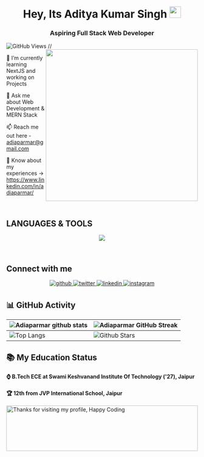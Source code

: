 <h1 align="center"> Hey, Its Aditya Kumar Singh <img src="https://emojis.slackmojis.com/emojis/images/1531849430/4246/blob-sunglasses.gif?1531849430" width="30"/></h1>
<h3 align="center">Aspiring Full Stack Web Developer</h3>

![GitHub Views](https://komarev.com/ghpvc/?username=Adiaparmar&color=0e75b6)
//<img align="right" width="400" src="https://media1.giphy.com/media/TPl5N4Ci49ZQY/giphy.gif?cid=ecf05e47za80g6ltso1o7f71jkoak398c5qnbpb3ckqos3vf&ep=v1_gifs_search&rid=giphy.gif&ct=g">

🌱 I’m currently learning NextJS and working on Projects

💬 Ask me about Web Development & MERN Stack

📫 Reach me out here - adiaparmar@gmail.com

📄 Know about my experiences -> https://www.linkedin.com/in/adiaparmar/

<br>

## LANGUAGES & TOOLS
<p align="center">
  <a href="https://skillicons.dev">
    <img src="https://skillicons.dev/icons?i=git,github,bootstrap,c,codepen,css,cloudflare,figma,firebase,gcp,npm,tailwind,discord,express,html,js,mongodb,mysql,nodejs,py,react,vercel,vscode" />
  </a>
</p>

<br>

## Connect with me  
<div align="center">
<a href="https://github.com/Adiaparmar" target="_blank">
<img src=https://img.shields.io/badge/github-%2324292e.svg?&style=for-the-badge&logo=github&logoColor=white alt=github style="margin-bottom: 5px;" />
</a>
<a href="https://twitter.com/Adiaparmar" target="_blank">
<img src=https://img.shields.io/badge/twitter-%2300acee.svg?&style=for-the-badge&logo=twitter&logoColor=white alt=twitter style="margin-bottom: 5px;" />
</a>
<a href="https://www.linkedin.com/in/adiaparmar/" target="_blank">
<img src=https://img.shields.io/badge/linkedin-%231E77B5.svg?&style=for-the-badge&logo=linkedin&logoColor=white alt=linkedin style="margin-bottom: 5px;" />
</a>
<a href="https://instagram.com/adiaparmar" target="_blank">
<img src=https://img.shields.io/badge/instagram-%23000000.svg?&style=for-the-badge&logo=instagram&logoColor=white alt=instagram style="margin-bottom: 5px;" />
</a> 
</div>  
     



## 📊 GitHub Activity
| ![Adiaparmar github stats](https://github-readme-stats.vercel.app/api?username=Adiaparmar&show_icons=true&theme=highcontrast) | ![Adiaparmar GitHub Streak](https://github-readme-streak-stats.herokuapp.com/?user=Adiaparmar&theme=highcontrast)                                                                                                           |
| --------------------------------------------------------------------------------------------------------------------------------- | ----------------------------------------------------------------------------------------------------------------------------------------------------------------------------------------------------------------- |
| ![Top Langs](https://github-readme-stats.vercel.app/api/top-langs/?username=Adiaparmar&langs_count=8&theme=highcontrast&layout=compact) | ![Github Stars](https://github-readme-stats.vercel.app/api?username=Adiaparmar&show_icons=true&locale=en&count_private=true&hide_rank=true&custom_title=My%20GitHub%20Stats&disable_animations=true&theme=highcontrast) |


## 📚 My Education Status


<h4>⌚ B.Tech ECE at Swami Keshvanand Institute Of Technology ('27), Jaipur </h4>
<h4>🏆 12th from JVP International School, Jaipur</h4>


<img height="120" alt="Thanks for visiting my profile, Happy Coding" width="100%" src="https://github.com/dibyendu415/dibyendu415/blob/master/marquee.svg" />



